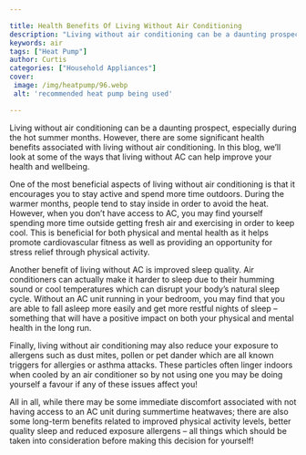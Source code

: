 ```yaml
---

title: Health Benefits Of Living Without Air Conditioning
description: "Living without air conditioning can be a daunting prospect, especially during the hot summer months. However, there are some signi...you wont regret reading on"
keywords: air
tags: ["Heat Pump"]
author: Curtis
categories: ["Household Appliances"]
cover: 
 image: /img/heatpump/96.webp
 alt: 'recommended heat pump being used'

---
```


Living without air conditioning can be a daunting prospect, especially during the hot summer months. However, there are some significant health benefits associated with living without air conditioning. In this blog, we’ll look at some of the ways that living without AC can help improve your health and wellbeing.

One of the most beneficial aspects of living without air conditioning is that it encourages you to stay active and spend more time outdoors. During the warmer months, people tend to stay inside in order to avoid the heat. However, when you don’t have access to AC, you may find yourself spending more time outside getting fresh air and exercising in order to keep cool. This is beneficial for both physical and mental health as it helps promote cardiovascular fitness as well as providing an opportunity for stress relief through physical activity.

Another benefit of living without AC is improved sleep quality. Air conditioners can actually make it harder to sleep due to their humming sound or cool temperatures which can disrupt your body’s natural sleep cycle. Without an AC unit running in your bedroom, you may find that you are able to fall asleep more easily and get more restful nights of sleep – something that will have a positive impact on both your physical and mental health in the long run. 

Finally, living without air conditioning may also reduce your exposure to allergens such as dust mites, pollen or pet dander which are all known triggers for allergies or asthma attacks. These particles often linger indoors when cooled by an air conditioner so by not using one you may be doing yourself a favour if any of these issues affect you! 

All in all, while there may be some immediate discomfort associated with not having access to an AC unit during summertime heatwaves; there are also some long-term benefits related to improved physical activity levels, better quality sleep and reduced exposure allergens – all things which should be taken into consideration before making this decision for yourself!
